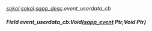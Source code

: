 _[sokol](../../modules/sokol/sokol-module.md):[sokol](../../modules/sokol/sokol-module.md).[sapp\_desc](../../modules/sokol/sokol-sapp_desc.md).event\_userdata\_cb_
##### Field event\_userdata\_cb:Void([sapp_event](../../modules/sokol/sokol-sapp_event.md) Ptr,Void Ptr)
